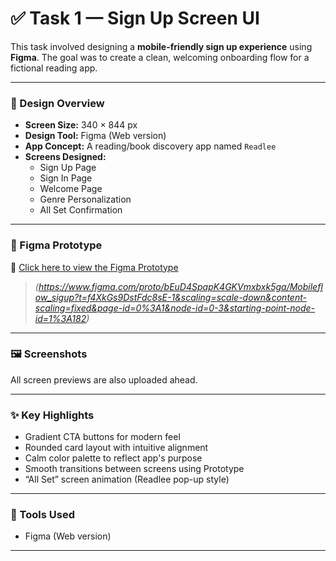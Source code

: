 # ✅ Task 1 — Sign Up Screen UI

This task involved designing a **mobile-friendly sign up experience** using **Figma**. The goal was to create a clean, welcoming onboarding flow for a fictional reading app.

---

### 📱 Design Overview

- **Screen Size:** 340 × 844 px  
- **Design Tool:** Figma (Web version)  
- **App Concept:** A reading/book discovery app named `Readlee`  
- **Screens Designed:**
  - Sign Up Page  
  - Sign In Page  
  - Welcome Page  
  - Genre Personalization  
  - All Set Confirmation  

---

### 🔗 Figma Prototype

🔗 [Click here to view the Figma Prototype](https://www.figma.com/proto/your-task1-link-goes-here)

> *(https://www.figma.com/proto/bEuD4SpapK4GKVmxbxk5ga/Mobileflow_sigup?t=f4XkGs9DstFdc8sE-1&scaling=scale-down&content-scaling=fixed&page-id=0%3A1&node-id=0-3&starting-point-node-id=1%3A182)*

---

### 🖼 Screenshots

All screen previews are also uploaded ahead.

---

### ✨ Key Highlights

- Gradient CTA buttons for modern feel  
- Rounded card layout with intuitive alignment  
- Calm color palette to reflect app's purpose  
- Smooth transitions between screens using Prototype  
- “All Set” screen animation (Readlee pop-up style)

---

### 🧰 Tools Used

- Figma (Web version)

---
